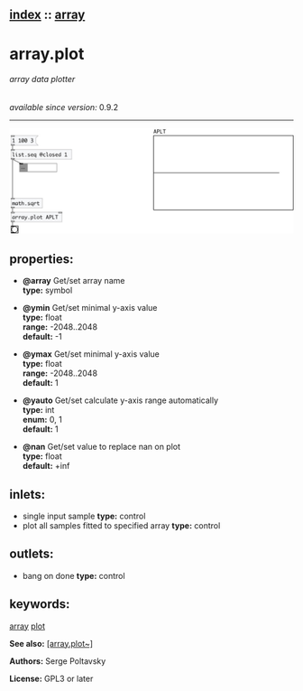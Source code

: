 [index](index.html) :: [array](category_array.html)
---

# array.plot

###### array data plotter

*available since version:* 0.9.2

---




[![example](../examples/img/array.plot.jpg)](../examples/pd/array.plot.pd)







## properties:

* **@array** 
Get/set array name<br>
__type:__ symbol<br>

* **@ymin** 
Get/set minimal y-axis value<br>
__type:__ float<br>
__range:__ -2048..2048<br>
__default:__ -1<br>

* **@ymax** 
Get/set minimal y-axis value<br>
__type:__ float<br>
__range:__ -2048..2048<br>
__default:__ 1<br>

* **@yauto** 
Get/set calculate y-axis range automatically<br>
__type:__ int<br>
__enum:__ 0, 1<br>
__default:__ 1<br>

* **@nan** 
Get/set value to replace nan on plot<br>
__type:__ float<br>
__default:__ +inf<br>



## inlets:

* single input sample 
__type:__ control<br>
* plot all samples fitted to specified array 
__type:__ control<br>



## outlets:

* bang on done
__type:__ control<br>



## keywords:

[array](keywords/array.html)
[plot](keywords/plot.html)



**See also:**
[\[array.plot~\]](array.plot~.html)




**Authors:** Serge Poltavsky




**License:** GPL3 or later






